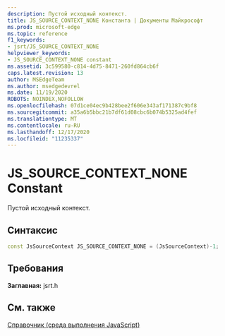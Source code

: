 ```yaml
---
description: Пустой исходный контекст.
title: JS_SOURCE_CONTEXT_NONE Константа | Документы Майкрософт
ms.prod: microsoft-edge
ms.topic: reference
f1_keywords:
- jsrt/JS_SOURCE_CONTEXT_NONE
helpviewer_keywords:
- JS_SOURCE_CONTEXT_NONE constant
ms.assetid: 3c599580-c814-4d75-8471-260fd864cb6f
caps.latest.revision: 13
author: MSEdgeTeam
ms.author: msedgedevrel
ms.date: 11/19/2020
ROBOTS: NOINDEX,NOFOLLOW
ms.openlocfilehash: 07d1ce04ec9b428bee2f606e343af171387c9bf8
ms.sourcegitcommit: a35a6b5bbc21b7df61d08cbc6b074b5325ad4fef
ms.translationtype: MT
ms.contentlocale: ru-RU
ms.lasthandoff: 12/17/2020
ms.locfileid: "11235337"
---
```

# JS_SOURCE_CONTEXT_NONE Constant

Пустой исходный контекст.  
  
## Синтаксис  
  
```cpp  
const JsSourceContext JS_SOURCE_CONTEXT_NONE = (JsSourceContext)-1;  
```  
  
## Требования  
 **Заглавная:** jsrt.h  
  
## См. также  
 [Справочник (среда выполнения JavaScript)](../chakra-hosting/reference-javascript-runtime.md)
